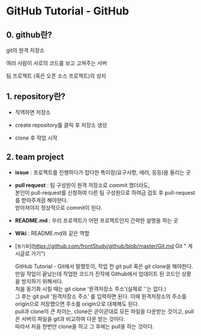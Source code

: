 
# GitHub Tutorial - GitHub

## 0. github란?

git의 원격 저장소

여러 사람이 서로의 코드를 보고 고쳐주는 서버

팀 프로젝트 (혹은 오픈 소스 프로젝트)의 성지

## 1. repository란?

  * 직역하면 저장소
  
  * create repository를 클릭 후 저장소 생성
  
  * clone 후 작업 시작
  
## 2. team project

  * __issue__ : 프로젝트를 진행하다가 잡다한 특이점(요구사항, 에러, 등등)을 올리는 곳 
  
  * __pull request__ : 팀 구성원이 원격 저장소로 commit 했더라도, <br/>
                       본인이 pull-request를 신청하여 다른 팀 구성원으로 하여금 검토 후 pull-request를 받아주게끔 해야한다. <br/>
                       받아져야지 정상적으로 commit이 된다.
  
  * __README.md__ : 우리 프로젝트가 어떤 프로젝트인지 간략한 설명을 하는 곳
  
  * __Wiki__ : README.md와 같은 역할
  
  * [`동기화`](https://github.com/frontStudy/github/blob/master/Git.md Git " 게시글로 가기") <br/>
     
    GitHub Tutorial - Git에서 말했듯이, 작업 전 git pull 혹은 git clone을 해야한다. <br/>
    만일 작업이 끝났는데 작업한 코드가 진작에 Github에서 업데이트 된 코드인 상황을 방지하기 위해서다. <br/>
    처음 동기화 시킬 때는 git clone '원격저장소 주소'(실제로 ''는 없다.) <br/>
    그 후는 git pull '원격저장소 주소' 를 입력하면 된다. 이때 원격저장소의 주소를 origin으로 저장했으면 주소를 origin으로 대체해도 된다. <br/>
    pull과 clone의 큰 차이는, clone은 곧이곧대로 모든 파일을 다운받는 것이고, pull은 서버의 파일을 git과 비교하여 다운 받는 것이다. <br/>
    따라서 처음 한번만 clone을 하고 그 후에는 pull을 하는 것이다.
 

